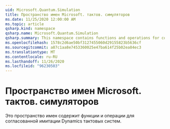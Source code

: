 ```yaml
---
uid: Microsoft.Quantum.Simulation
title: Пространство имен Microsoft. тактов. симуляторов
ms.date: 11/25/2020 12:00:00 AM
ms.topic: article
qsharp.kind: namespace
qsharp.name: Microsoft.Quantum.Simulation
qsharp.summary: This namespace contains functions and operations for coherently simulating the dynamics of quantum systems.
ms.openlocfilehash: 1578c2d6ae50bf3127455060d29155823b5636cf
ms.sourcegitcommit: a87c1aa8e7453360025e47ba614f25b02ea84ec3
ms.translationtype: MT
ms.contentlocale: ru-RU
ms.lasthandoff: 11/26/2020
ms.locfileid: "96230503"
---
```

# <a name="microsoftquantumsimulation-namespace"></a>Пространство имен Microsoft. тактов. симуляторов

Это пространство имен содержит функции и операции для согласованной имитации Dynamics тактовых систем.

